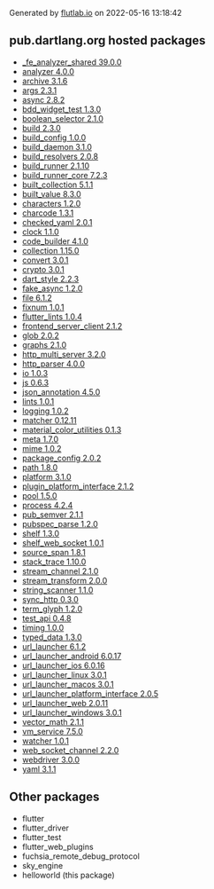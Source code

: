 Generated by [flutlab.io](https://flutlab.io) on 2022-05-16 13:18:42


## pub.dartlang.org hosted packages

 - [_fe_analyzer_shared 39.0.0](https://pub.dartlang.org/packages/_fe_analyzer_shared/versions/39.0.0)
 - [analyzer 4.0.0](https://pub.dartlang.org/packages/analyzer/versions/4.0.0)
 - [archive 3.1.6](https://pub.dartlang.org/packages/archive/versions/3.1.6)
 - [args 2.3.1](https://pub.dartlang.org/packages/args/versions/2.3.1)
 - [async 2.8.2](https://pub.dartlang.org/packages/async/versions/2.8.2)
 - [bdd_widget_test 1.3.0](https://pub.dartlang.org/packages/bdd_widget_test/versions/1.3.0)
 - [boolean_selector 2.1.0](https://pub.dartlang.org/packages/boolean_selector/versions/2.1.0)
 - [build 2.3.0](https://pub.dartlang.org/packages/build/versions/2.3.0)
 - [build_config 1.0.0](https://pub.dartlang.org/packages/build_config/versions/1.0.0)
 - [build_daemon 3.1.0](https://pub.dartlang.org/packages/build_daemon/versions/3.1.0)
 - [build_resolvers 2.0.8](https://pub.dartlang.org/packages/build_resolvers/versions/2.0.8)
 - [build_runner 2.1.10](https://pub.dartlang.org/packages/build_runner/versions/2.1.10)
 - [build_runner_core 7.2.3](https://pub.dartlang.org/packages/build_runner_core/versions/7.2.3)
 - [built_collection 5.1.1](https://pub.dartlang.org/packages/built_collection/versions/5.1.1)
 - [built_value 8.3.0](https://pub.dartlang.org/packages/built_value/versions/8.3.0)
 - [characters 1.2.0](https://pub.dartlang.org/packages/characters/versions/1.2.0)
 - [charcode 1.3.1](https://pub.dartlang.org/packages/charcode/versions/1.3.1)
 - [checked_yaml 2.0.1](https://pub.dartlang.org/packages/checked_yaml/versions/2.0.1)
 - [clock 1.1.0](https://pub.dartlang.org/packages/clock/versions/1.1.0)
 - [code_builder 4.1.0](https://pub.dartlang.org/packages/code_builder/versions/4.1.0)
 - [collection 1.15.0](https://pub.dartlang.org/packages/collection/versions/1.15.0)
 - [convert 3.0.1](https://pub.dartlang.org/packages/convert/versions/3.0.1)
 - [crypto 3.0.1](https://pub.dartlang.org/packages/crypto/versions/3.0.1)
 - [dart_style 2.2.3](https://pub.dartlang.org/packages/dart_style/versions/2.2.3)
 - [fake_async 1.2.0](https://pub.dartlang.org/packages/fake_async/versions/1.2.0)
 - [file 6.1.2](https://pub.dartlang.org/packages/file/versions/6.1.2)
 - [fixnum 1.0.1](https://pub.dartlang.org/packages/fixnum/versions/1.0.1)
 - [flutter_lints 1.0.4](https://pub.dartlang.org/packages/flutter_lints/versions/1.0.4)
 - [frontend_server_client 2.1.2](https://pub.dartlang.org/packages/frontend_server_client/versions/2.1.2)
 - [glob 2.0.2](https://pub.dartlang.org/packages/glob/versions/2.0.2)
 - [graphs 2.1.0](https://pub.dartlang.org/packages/graphs/versions/2.1.0)
 - [http_multi_server 3.2.0](https://pub.dartlang.org/packages/http_multi_server/versions/3.2.0)
 - [http_parser 4.0.0](https://pub.dartlang.org/packages/http_parser/versions/4.0.0)
 - [io 1.0.3](https://pub.dartlang.org/packages/io/versions/1.0.3)
 - [js 0.6.3](https://pub.dartlang.org/packages/js/versions/0.6.3)
 - [json_annotation 4.5.0](https://pub.dartlang.org/packages/json_annotation/versions/4.5.0)
 - [lints 1.0.1](https://pub.dartlang.org/packages/lints/versions/1.0.1)
 - [logging 1.0.2](https://pub.dartlang.org/packages/logging/versions/1.0.2)
 - [matcher 0.12.11](https://pub.dartlang.org/packages/matcher/versions/0.12.11)
 - [material_color_utilities 0.1.3](https://pub.dartlang.org/packages/material_color_utilities/versions/0.1.3)
 - [meta 1.7.0](https://pub.dartlang.org/packages/meta/versions/1.7.0)
 - [mime 1.0.2](https://pub.dartlang.org/packages/mime/versions/1.0.2)
 - [package_config 2.0.2](https://pub.dartlang.org/packages/package_config/versions/2.0.2)
 - [path 1.8.0](https://pub.dartlang.org/packages/path/versions/1.8.0)
 - [platform 3.1.0](https://pub.dartlang.org/packages/platform/versions/3.1.0)
 - [plugin_platform_interface 2.1.2](https://pub.dartlang.org/packages/plugin_platform_interface/versions/2.1.2)
 - [pool 1.5.0](https://pub.dartlang.org/packages/pool/versions/1.5.0)
 - [process 4.2.4](https://pub.dartlang.org/packages/process/versions/4.2.4)
 - [pub_semver 2.1.1](https://pub.dartlang.org/packages/pub_semver/versions/2.1.1)
 - [pubspec_parse 1.2.0](https://pub.dartlang.org/packages/pubspec_parse/versions/1.2.0)
 - [shelf 1.3.0](https://pub.dartlang.org/packages/shelf/versions/1.3.0)
 - [shelf_web_socket 1.0.1](https://pub.dartlang.org/packages/shelf_web_socket/versions/1.0.1)
 - [source_span 1.8.1](https://pub.dartlang.org/packages/source_span/versions/1.8.1)
 - [stack_trace 1.10.0](https://pub.dartlang.org/packages/stack_trace/versions/1.10.0)
 - [stream_channel 2.1.0](https://pub.dartlang.org/packages/stream_channel/versions/2.1.0)
 - [stream_transform 2.0.0](https://pub.dartlang.org/packages/stream_transform/versions/2.0.0)
 - [string_scanner 1.1.0](https://pub.dartlang.org/packages/string_scanner/versions/1.1.0)
 - [sync_http 0.3.0](https://pub.dartlang.org/packages/sync_http/versions/0.3.0)
 - [term_glyph 1.2.0](https://pub.dartlang.org/packages/term_glyph/versions/1.2.0)
 - [test_api 0.4.8](https://pub.dartlang.org/packages/test_api/versions/0.4.8)
 - [timing 1.0.0](https://pub.dartlang.org/packages/timing/versions/1.0.0)
 - [typed_data 1.3.0](https://pub.dartlang.org/packages/typed_data/versions/1.3.0)
 - [url_launcher 6.1.2](https://pub.dartlang.org/packages/url_launcher/versions/6.1.2)
 - [url_launcher_android 6.0.17](https://pub.dartlang.org/packages/url_launcher_android/versions/6.0.17)
 - [url_launcher_ios 6.0.16](https://pub.dartlang.org/packages/url_launcher_ios/versions/6.0.16)
 - [url_launcher_linux 3.0.1](https://pub.dartlang.org/packages/url_launcher_linux/versions/3.0.1)
 - [url_launcher_macos 3.0.1](https://pub.dartlang.org/packages/url_launcher_macos/versions/3.0.1)
 - [url_launcher_platform_interface 2.0.5](https://pub.dartlang.org/packages/url_launcher_platform_interface/versions/2.0.5)
 - [url_launcher_web 2.0.11](https://pub.dartlang.org/packages/url_launcher_web/versions/2.0.11)
 - [url_launcher_windows 3.0.1](https://pub.dartlang.org/packages/url_launcher_windows/versions/3.0.1)
 - [vector_math 2.1.1](https://pub.dartlang.org/packages/vector_math/versions/2.1.1)
 - [vm_service 7.5.0](https://pub.dartlang.org/packages/vm_service/versions/7.5.0)
 - [watcher 1.0.1](https://pub.dartlang.org/packages/watcher/versions/1.0.1)
 - [web_socket_channel 2.2.0](https://pub.dartlang.org/packages/web_socket_channel/versions/2.2.0)
 - [webdriver 3.0.0](https://pub.dartlang.org/packages/webdriver/versions/3.0.0)
 - [yaml 3.1.1](https://pub.dartlang.org/packages/yaml/versions/3.1.1)

## Other packages

 - flutter
 - flutter_driver
 - flutter_test
 - flutter_web_plugins
 - fuchsia_remote_debug_protocol
 - sky_engine
 - helloworld (this package)

